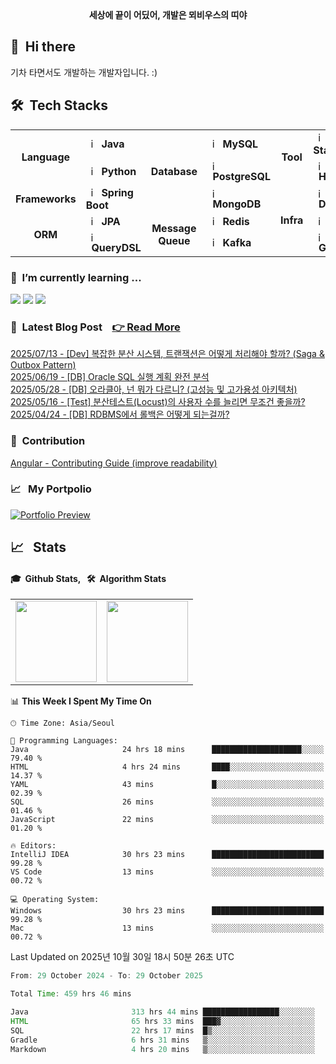 <div align="center">
	<b>세상에 끝이 어딨어, 개발은 뫼비우스의 띠야</b>
</div>


## 👋 &nbsp;Hi there
기차 타면서도 개발하는 개발자입니다. :)<br/>

## 🛠️&nbsp; Tech Stacks

<table>
  <tr>
    <td rowspan="2" align="center"><b>Language</b></td>
    <td><img src="https://staging.svgrepo.com/show/184143/java.svg" width="16px" alt="_icon" />&nbsp;&nbsp;<b>Java</b></td>
    <td rowspan="3" align="center"><b>Database</b></td>
    <td><img src="https://encrypted-tbn0.gstatic.com/images?q=tbn:ANd9GcRlt-eR5tE_V3E6Idxl8mia5JV9gO1de6f86A&s" width="16px" alt="_icon" />&nbsp;&nbsp;<b>MySQL</b></td>
    <td rowspan="2" align="center"><b>Tool</b></td>
    <td><img src="https://cdn.jsdelivr.net/gh/devicons/devicon/icons/elasticsearch/elasticsearch-original.svg" width="16px" alt="_icon" />&nbsp;&nbsp;<b>ELK Stack</b></td>
  </tr>
  <tr>
    <td><img src="https://img.icons8.com/?size=96&id=13441&format=png" width="16px" alt="_icon" />&nbsp;&nbsp;<b>Python</b></td>
    <td><img src="https://cdn.jsdelivr.net/gh/devicons/devicon/icons/postgresql/postgresql-original.svg" width="16px" alt="_icon" />&nbsp;&nbsp;<b>PostgreSQL</b></td>
    <td><img src="https://cdn.jsdelivr.net/gh/devicons/devicon/icons/hadoop/hadoop-original.svg"
     width="16px" alt="_icon" />&nbsp;&nbsp;<b>Hadoop</b></td>
  </tr>
  <tr>
    <td rowspan="1" align="center"><b>Frameworks</b></td>
    <td><img src="https://user-images.githubusercontent.com/112257466/209075280-78be8487-7d6a-485c-92a8-d6677f0caab9.png" width="16px" alt="_icon" />&nbsp;&nbsp;<b>Spring Boot</b></td>
    <td><img src="https://www.svgrepo.com/show/331488/mongodb.svg" width="16px" alt="_icon" />&nbsp;&nbsp;<b>MongoDB</b></td>
    <td rowspan="3" align="center"><b>Infra</td>
    <td><img src="https://www.svgrepo.com/show/452192/docker.svg" width="16px" alt="_icon" />&nbsp;&nbsp;<b>Docker</b></td>
  </tr>
  <tr>
    <td rowspan="2" align="center"><b>ORM</b></td>
    <td><img src="https://user-images.githubusercontent.com/112257466/209076523-777fe02a-455f-48a0-a4b1-aeb9fff17b10.png" width="16px" alt="_icon" />&nbsp;&nbsp;<b>JPA</b></td>
    <td rowspan="2" align="center"><b>Message Queue</b></td>
    <td><img src="https://www.svgrepo.com/show/439288/redis.svg" width="16px" alt="_icon" />&nbsp;&nbsp;<b>Redis</b>
    <td><img src="https://www.svgrepo.com/show/373924/nginx.svg" width="16px" alt="_icon" />&nbsp;&nbsp;<b>Nginx</b></td>
    
  </tr>
  <tr>
    <td><img src="https://github.com/GDSC-Team-J/ADDI-ML/assets/112257466/dff863c4-fb90-4747-a621-bdbd2c44a0be" width="16px" alt="_icon" />&nbsp;&nbsp;<b>QueryDSL</b></td>
    <td><img src="https://encrypted-tbn0.gstatic.com/images?q=tbn:ANd9GcRWjXADv-XcMBeVYbxROMcVPc0l9SGQr5KSPw&s" width="16px" alt="_icon" />&nbsp;&nbsp;<b>Kafka</b></td>
    <td><img src="https://www.svgrepo.com/show/353829/grafana.svg" width="16px" alt="_icon" />&nbsp;&nbsp;<b>Grafana</b></td>
  </tr>
</table> 


### 🌱 &nbsp;I’m currently learning ...
<p align="left">
  <!-- <img src="https://img.shields.io/badge/Elastic_Stack-005571?style=flat-square&logo=elasticstack&logoColor=white"/></a> -->
  <!-- <img src="https://img.shields.io/badge/Docker-2496ED?style=flat-square&logo=Docker&logoColor=white"/></a>  -->
  <!-- <img src="https://img.shields.io/badge/Kafka-231F20?style=flat-square&logo=apachekafka&logoColor=white"/></a> -->
  <!-- <img src="https://img.shields.io/badge/Grafana-F46800?style=flat-square&logo=Grafana&logoColor=white"/></a> -->
  <img src="https://img.shields.io/badge/Spring-6DB33F?style=flat-square&logo=Spring&logoColor=white"/>
  <img src="https://img.shields.io/badge/MySQL-4479A1?style=flat-square&logo=mysql&logoColor=white"/>
<!--   <img src="https://img.shields.io/badge/Apache_Jmeter-D22128?style=flat-square&logo=apachejmeter&logoColor=white"/> -->
  <img src="https://img.shields.io/badge/Locust-00FF00?style=flat-square&logo=locust&logoColor=white"/>
</p>


<!-- ### 🔭 &nbsp;I’m currently working on ... -->
### 📌 &nbsp;Latest Blog Post &nbsp;&nbsp; [👉 Read More](https://velog.io/@plate0113/posts)
[2025/07/13 - [Dev] 복잡한 분산 시스템, 트랜잭션은 어떻게 처리해야 할까? (Saga & Outbox Pattern)](https://velog.io/@plate0113/%EB%B3%B5%EC%9E%A1%ED%95%9C-%EB%B6%84%EC%82%B0-%EC%8B%9C%EC%8A%A4%ED%85%9C-%ED%8A%B8%EB%9E%9C%EC%9E%AD%EC%85%98%EC%9D%80-%EC%96%B4%EB%96%BB%EA%B2%8C-%EC%B2%98%EB%A6%AC%ED%95%B4%EC%95%BC-%ED%95%A0%EA%B9%8C-Saga-Outbox-Pattern)</br>
[2025/06/19 - [DB] Oracle SQL 실행 계획 완전 분석](https://velog.io/@plate0113/%EC%98%A4%EB%9D%BC%ED%81%B4-%EC%BF%BC%EB%A6%AC-%EC%8B%A4%ED%96%89-%EA%B3%84%ED%9A%8D-%EB%B6%84%EC%84%9D%ED%95%98%EB%8A%94-%EB%B0%A9%EB%B2%95)</br>
[2025/05/28 - [DB] 오라클아, 넌 뭐가 다르니? (고성능 및 고가용성 아키텍처)](https://velog.io/@plate0113/DB-%EC%98%A4%EB%9D%BC%ED%81%B4%EC%95%84-%EB%84%8C-%EB%AD%90%EA%B0%80-%EB%8B%A4%EB%A5%B4%EB%8B%88-%EA%B3%A0%EC%84%B1%EB%8A%A5-%EB%B0%8F-%EA%B3%A0%EA%B0%80%EC%9A%A9%EC%84%B1-%EC%95%84%ED%82%A4%ED%85%8D%EC%B2%98)</br>
[2025/05/16 - [Test] 분산테스트(Locust)의 사용자 수를 늘리면 무조건 좋을까?](https://velog.io/@plate0113/Test-%EB%B6%84%EC%82%B0%ED%85%8C%EC%8A%A4%ED%8A%B8Locust%EC%9D%98-%EC%82%AC%EC%9A%A9%EC%9E%90-%EC%88%98%EB%A5%BC-%EB%8A%98%EB%A6%AC%EB%A9%B4-%EB%AC%B4%EC%A1%B0%EA%B1%B4-%EC%A2%8B%EC%9D%84%EA%B9%8C)</br>
[2025/04/24 - [DB] RDBMS에서 롤백은 어떻게 되는걸까?](https://velog.io/@plate0113/DB-MySQL-%ED%8A%B8%EB%9E%9C%EC%9E%AD%EC%85%98-%EA%B2%A9%EB%A6%AC-%EC%88%98%EC%A4%80-%EC%B4%9D%EC%A0%95%EB%A6%AC)</br>


### 🤝 &nbsp;Contribution
[Angular - Contributing Guide (improve readability)](https://github.com/angular/angular/pull/56974)
</br>

### 📈 &nbsp; My Portpolio
[![Portfolio Preview](https://img.shields.io/badge/View_Portfolio-Click_Here-green?style=for-the-badge&logo=google-drive&logoColor=white)](https://drive.google.com/file/d/1h7AVURLXXNbUvPlhQojUhxrpOBdrssrA/view)
</br>

## 📈 &nbsp; Stats
#### 🎓 &nbsp;Github Stats, &nbsp; 🛠️ &nbsp;Algorithm Stats
<!--[![Hits](https://hits.seeyoufarm.com/api/count/incr/badge.svg?url=https%3A%2F%2Fgithub.com%2Fsihyunjojo%2Fhit-counter&count_bg=%2379C83D&title_bg=%23555555&icon=github.svg&icon_color=%23E7E7E7&title=hits&edge_flat=false)](https://hits.seeyoufarm.com)-->
<!--[![wakatime](https://wakatime.com/badge/user/01180168-8b97-40a8-a406-568eefd227b1.svg)](https://wakatime.com/@01180168-8b97-40a8-a406-568eefd227b1)-->
<table>
  <tr>
    <td>
      <img src="https://github-readme-stats.vercel.app/api?username=sihyunjojo&&show_icons=true&theme=tokyonight&rank_icon=percentile&locale=kr" height="130" />
    </td>
<!--     <td>
    	<img src="https://github-readme-stats.vercel.app/api/top-langs/?username=sihyunjojo&layout=compact&theme=tokyonight&hide=Jupyter%20Notebook,CSS,PUG,Batchfile,shell" style="margin-left: 10px; vertical-align:top" height=130 />
    </td> -->
    <td>
      <a href="https://solved.ac/plate0113">
        <img src="http://mazassumnida.wtf/api/v2/generate_badge?boj=plate0113" height="130" />
      </a>
    </td>
  </tr>
</table>

<!--
#### 🎓 Github Stats
<p align="left">
    <a>
        <img src="https://github-readme-stats.vercel.app/api?username=sihyunjojo&&show_icons=true&theme=tokyonight&rank_icon=percentile&\locale=kr" style="margin-left: 10px; vertical-align:top" height=130 />
    </a>
    <a>
    	<img src="https://github-readme-stats.vercel.app/api/top-langs/?username=sihyunjojo&layout=compact&theme=tokyonight&hide=Jupyter%20Notebook,CSS,PUG,Batchfile,shell" style="margin-left: 10px; vertical-align:top" height=130 />
    </a>
</p>

#### 🛠️ Algorithm Stats
<p align="left">
    <a href="https://solved.ac/plate0113">
    	<img src="http://mazassumnida.wtf/api/v2/generate_badge?boj=plate0113" style="margin-left: 1px; vertical-align:top" height=130 />
    </a>
    <a href="https://solved.ac/plate0113">
        <img src="http://mazandi.herokuapp.com/api?handle=plate0113&theme=cold" style="margin-left: 1px; vertical-align:top" height=130 />
    </a> 
    <!-- cold, dark, warm 
</p> 
-->

<!--START_SECTION:waka-->
📊 **This Week I Spent My Time On** 

```text
🕑︎ Time Zone: Asia/Seoul

💬 Programming Languages: 
Java                     24 hrs 18 mins      ████████████████████░░░░░   79.40 % 
HTML                     4 hrs 24 mins       ████░░░░░░░░░░░░░░░░░░░░░   14.37 % 
YAML                     43 mins             █░░░░░░░░░░░░░░░░░░░░░░░░   02.39 % 
SQL                      26 mins             ░░░░░░░░░░░░░░░░░░░░░░░░░   01.46 % 
JavaScript               22 mins             ░░░░░░░░░░░░░░░░░░░░░░░░░   01.20 % 

🔥 Editors: 
IntelliJ IDEA            30 hrs 23 mins      █████████████████████████   99.28 % 
VS Code                  13 mins             ░░░░░░░░░░░░░░░░░░░░░░░░░   00.72 % 

💻 Operating System: 
Windows                  30 hrs 23 mins      █████████████████████████   99.28 % 
Mac                      13 mins             ░░░░░░░░░░░░░░░░░░░░░░░░░   00.72 % 
```


 Last Updated on 2025년 10월 30일 18시 50분 26초 UTC
<!--END_SECTION:waka-->

<!--START_SECTION:wakasimple-->

```java
From: 29 October 2024 - To: 29 October 2025

Total Time: 459 hrs 46 mins

Java                       313 hrs 44 mins █████████████████░░░░░░░░   68.21 %
HTML                       65 hrs 33 mins  ███▓░░░░░░░░░░░░░░░░░░░░░   14.25 %
SQL                        22 hrs 17 mins  █▒░░░░░░░░░░░░░░░░░░░░░░░   04.85 %
Gradle                     6 hrs 31 mins   ▒░░░░░░░░░░░░░░░░░░░░░░░░   01.42 %
Markdown                   4 hrs 20 mins   ▒░░░░░░░░░░░░░░░░░░░░░░░░   00.94 %
```

<!--END_SECTION:wakasimple-->


<!--
Here are some ideas to get you started:
- 👯 I’m looking to collaborate on ...
- 🤔 I’m looking for help with ...
- 💬 Ask me about ...
- 📫 How to reach me: ...
- 😄 Pronouns: ...
- ⚡ Fun fact: ...
-->

<!--
##### 🐧 gitanimals
<a href="https://github.com/devxb/gitanimals">
<img
  src="https://render.gitanimals.org/farms/sihyunjojo"
  width="600"
  height="300"
/>
</a>
-->
<!-- ### 🙂 &nbsp;Portfolio 
[Notion Portfolio(fix...)](https://99sihyun.notion.site/Junior-Backend-Developer-b41971c29c8446eaab5e99c78b3795bc?pvs=4) -->
